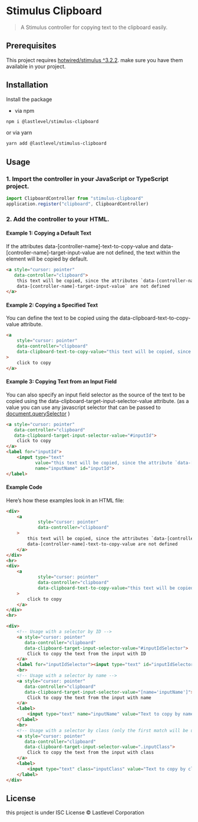 # Stimulus Clipboard

> A Stimulus controller for copying text to the clipboard easily.

## Prerequisites
This project requires [hotwired/stimulus ^3.2.2](https://github.com/hotwired/stimulus).
make sure you have them available in your project.

## Installation
Install the package 
- via npm 

```sh
npm i @lastlevel/stimulus-clipboard
```
or via yarn 

```sh
yarn add @lastlevel/stimulus-clipboard
```

## Usage

### 1. Import the controller in your JavaScript or TypeScript project.

```javascript
import ClipboardController from "stimulus-clipboard"
application.register("clipboard", ClipboardController)
```

### 2. Add the controller to your HTML.
#### Example 1: Copying a Default Text
If the attributes data-[controller-name]-text-to-copy-value and data-[controller-name]-target-input-value are not defined, the text within the element will be copied by default.
```html
<a style="cursor: pointer"
   data-controller="clipboard">
    this text will be copied, since the attributes `data-[controller-name]-text-to-copy-value` and
    data-[controller-name]-target-input-value` are not defined
</a>
```

#### Example 2: Copying a Specified Text
You can define the text to be copied using the data-clipboard-text-to-copy-value attribute.
```html
<a
    style="cursor: pointer"
    data-controller="clipboard"
    data-clipboard-text-to-copy-value="this text will be copied, since the attribute `data-[controller-name]-text-to-copy-value` is defined"
>
    click to copy
</a>
```

#### Example 3: Copying Text from an Input Field
You can also specify an input field selector as the source of the text to be copied using the data-clipboard-target-input-selector-value attribute. (as a value you can use any javascript selector that can be passed to [document.querySelector](https://www.w3schools.com/jsref/met_document_queryselector.asp) )
```html
<a style="cursor: pointer"
   data-controller="clipboard"
   data-clipboard-target-input-selector-value="#inputId">
    click to copy
</a>
<label for="inputId">
    <input type="text"
           value="this text will be copied, since the attribute `data-[controller-name]-target-input-value` is defined"
           name="inputName" id="inputId">
</label>
```

#### Example Code
Here’s how these examples look in an HTML file:
```html
<div>
    <a
            style="cursor: pointer"
            data-controller="clipboard"
    >
        this text will be copied, since the attributes `data-[controller-name]-text-to-copy-value` and
        data-[controller-name]-text-to-copy-value are not defined
    </a>
</div>
<hr>
<div>
    <a
            style="cursor: pointer"
            data-controller="clipboard"
            data-clipboard-text-to-copy-value="this text will be copied, since the attribute `data-[controller-name]-text-to-copy-value` is defined"
    >
        click to copy
    </a>
</div>
<hr>

<div>
    <!-- Usage with a selector by ID -->
    <a style="cursor: pointer"
       data-controller="clipboard"
       data-clipboard-target-input-selector-value="#inputIdSelector">
        Click to copy the text from the input with ID
    </a>
    <label for="inputIdSelector"><input type="text" id="inputIdSelector" value="Text to copy by ID"></label>
    <br>
    <!-- Usage with a selector by name -->
    <a style="cursor: pointer"
       data-controller="clipboard"
       data-clipboard-target-input-selector-value="[name='inputName']">
        Click to copy the text from the input with name
    </a>
    <label>
        <input type="text" name="inputName" value="Text to copy by name">
    </label>
    <br>
    <!-- Usage with a selector by class (only the first match will be used then) -->
    <a style="cursor: pointer"
       data-controller="clipboard"
       data-clipboard-target-input-selector-value=".inputClass">
        Click to copy the text from the input with class
    </a>
    <label>
        <input type="text" class="inputClass" value="Text to copy by class">
    </label>
</div>
```

## License

this project is under ISC License © Lastlevel Corporation
